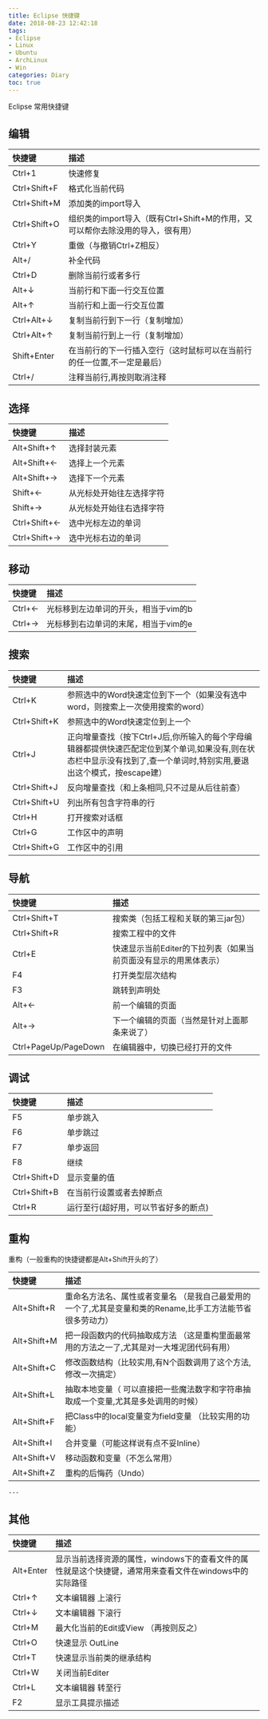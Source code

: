 ```yaml
---
title: Eclipse 快捷键
date: 2018-08-23 12:42:18
tags:
- Eclipse
- Linux
- Ubuntu
- ArchLinux
- Win
categories: Diary
toc: true
---
```

Eclipse 常用快捷键
<!--more-->
## 编辑
|快捷键	|描述|
|:---|:---|
|Ctrl+1	|快速修复|
|Ctrl+Shift+F |格式化当前代码|
|Ctrl+Shift+M |添加类的import导入|
|Ctrl+Shift+O |组织类的import导入（既有Ctrl+Shift+M的作用，又可以帮你去除没用的导入，很有用）|
|Ctrl+Y	|重做（与撤销Ctrl+Z相反）|
|Alt+/	|补全代码|
|Ctrl+D	|删除当前行或者多行|
|Alt+↓	|当前行和下面一行交互位置|
|Alt+↑	|当前行和上面一行交互位置|
|Ctrl+Alt+↓	|复制当前行到下一行（复制增加）|
|Ctrl+Alt+↑	|复制当前行到上一行（复制增加）|
|Shift+Enter |在当前行的下一行插入空行（这时鼠标可以在当前行的任一位置,不一定是最后）|
|Ctrl+/	|注释当前行,再按则取消注释|

## 选择
|快捷键 |描述|
|:---|:---|
|Alt+Shift+↑ |选择封装元素|
|Alt+Shift+← |选择上一个元素|
|Alt+Shift+→ |选择下一个元素|
|Shift+←	|从光标处开始往左选择字符|
|Shift+→	|从光标处开始往右选择字符|
|Ctrl+Shift+←	|选中光标左边的单词|
|Ctrl+Shift+→ |选中光标右边的单词|

## 移动
|快捷键 |描述|
|:---|:---|
|Ctrl+←	|光标移到左边单词的开头，相当于vim的b|
|Ctrl+→	|光标移到右边单词的末尾，相当于vim的e|

## 搜索
|快捷键 |描述|
|:---|:---|
|Ctrl+K	|参照选中的Word快速定位到下一个（如果没有选中word，则搜索上一次使用搜索的word）|
|Ctrl+Shift+K	|参照选中的Word快速定位到上一个|
|Ctrl+J	|正向增量查找（按下Ctrl+J后,你所输入的每个字母编辑器都提供快速匹配定位到某个单词,如果没有,则在状态栏中显示没有找到了,查一个单词时,特别实用,要退出这个模式，按escape建）|
|Ctrl+Shift+J	|反向增量查找（和上条相同,只不过是从后往前查）|
|Ctrl+Shift+U	|列出所有包含字符串的行|
|Ctrl+H	|打开搜索对话框|
|Ctrl+G	|工作区中的声明|
|Ctrl+Shift+G	|工作区中的引用|
	


## 导航
|快捷键 |描述|                                        
|:---|:---|
|Ctrl+Shift+T	|搜索类（包括工程和关联的第三jar包）|
|Ctrl+Shift+R	|搜索工程中的文件|
|Ctrl+E	|快速显示当前Editer的下拉列表（如果当前页面没有显示的用黑体表示）|
|F4	|打开类型层次结构|
|F3	|跳转到声明处|
|Alt+←	|前一个编辑的页面|
|Alt+→	|下一个编辑的页面（当然是针对上面那条来说了）
|Ctrl+PageUp/PageDown|	在编辑器中，切换已经打开的文件|
	

## 调试
|快捷键 |描述|                                       
|:---|:---|
|F5	|单步跳入|
|F6	|单步跳过|
|F7	|单步返回|
|F8 |继续|
|Ctrl+Shift+D	|显示变量的值|
|Ctrl+Shift+B	|在当前行设置或者去掉断点|
|Ctrl+R	|运行至行(超好用，可以节省好多的断点)|

## 重构
重构（一般重构的快捷键都是Alt+Shift开头的了）

|快捷键 |描述|                                        
|:---|:---|
|Alt+Shift+R |重命名方法名、属性或者变量名 （是我自己最爱用的一个了,尤其是变量和类的Rename,比手工方法能节省很多劳动力）|
|Alt+Shift+M |把一段函数内的代码抽取成方法 （这是重构里面最常用的方法之一了,尤其是对一大堆泥团代码有用）|
|Alt+Shift+C |修改函数结构（比较实用,有N个函数调用了这个方法,修改一次搞定）|
|Alt+Shift+L |抽取本地变量（ 可以直接把一些魔法数字和字符串抽取成一个变量,尤其是多处调用的时候）|
|Alt+Shift+F |把Class中的local变量变为field变量 （比较实用的功能）|
|Alt+Shift+I |合并变量（可能这样说有点不妥Inline）|
|Alt+Shift+V	|移动函数和变量（不怎么常用）|
|Alt+Shift+Z	|重构的后悔药（Undo）|
	
	---

## 其他
|快捷键 |描述|                                        
|:---|:---|
|Alt+Enter	|显示当前选择资源的属性，windows下的查看文件的属性就是这个快捷键，通常用来查看文件在windows中的实际路径|
|Ctrl+↑	|文本编辑器 上滚行|
|Ctrl+↓	|文本编辑器 下滚行|
|Ctrl+M	|最大化当前的Edit或View （再按则反之）|
|Ctrl+O	|快速显示 OutLine|
|Ctrl+T	|快速显示当前类的继承结构|
|Ctrl+W	|关闭当前Editer|
|Ctrl+L	|文本编辑器 转至行|
|F2	|显示工具提示描述|
